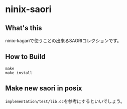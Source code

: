 # ninix-saori

## What's this

ninix-kagariで使うことの出来るSAORIコレクションです。

## How to Build

```
make
make install
```

## Make new saori in posix

`implementation/test/lib.cc`を参考にするといいでしょう。
